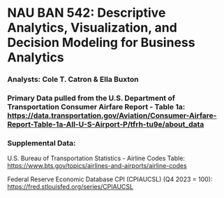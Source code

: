 # NAU BAN 542: Descriptive Analytics, Visualization, and Decision Modeling for Business Analytics

### Analysts: Cole T. Catron & Ella Buxton

### Primary Data pulled from the U.S. Department of Transportation Consumer Airfare Report - Table 1a: https://data.transportation.gov/Aviation/Consumer-Airfare-Report-Table-1a-All-U-S-Airport-P/tfrh-tu9e/about_data

### Supplemental Data:
U.S. Bureau of Transportation Statistics - Airline Codes Table: https://www.bts.gov/topics/airlines-and-airports/airline-codes

Federal Reserve Economic Database CPI (CPIAUCSL) (Q4 2023 = 100): https://fred.stlouisfed.org/series/CPIAUCSL
